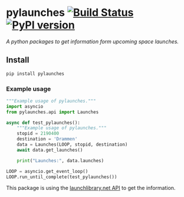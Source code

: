 # pylaunches [![Build Status](https://travis-ci.com/ludeeus/pylaunches.svg?branch=master)](https://travis-ci.com/ludeeus/pylaunches) [![PyPI version](https://badge.fury.io/py/pylaunches.svg)](https://badge.fury.io/py/pylaunches)

_A python packages to get information form upcoming space launches._

## Install

```bash
pip install pylaunches
```

### Example usage

```python
"""Example usage of pylaunches."""
import asyncio
from pylaunches.api import Launches

async def test_pylaunches():
    """Example usage of pylaunches."""
    stopid = 2190400
    destination = 'Drammen'
    data = Launches(LOOP, stopid, destination)
    await data.get_launches()

    print("Launches:", data.launches)

LOOP = asyncio.get_event_loop()
LOOP.run_until_complete(test_pylaunches())
```

This package is using the [launchlibrary.net API][launchlibrary] to get the information.

[launchlibrary]: http://launchlibrary.net/